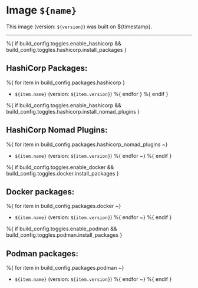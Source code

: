 # Image `${name}`

This image (version: `${version}`) was built on ${timestamp}.

---

%{ if build_config.toggles.enable_hashicorp && build_config.toggles.hashicorp.install_packages }
## HashiCorp Packages:

%{ for item in build_config.packages.hashicorp }
- `${item.name}` (version: `${item.version}`)
%{ endfor }
%{ endif }

%{ if build_config.toggles.enable_hashicorp && build_config.toggles.hashicorp.install_nomad_plugins }
## HashiCorp Nomad Plugins:

%{ for item in build_config.packages.hashicorp_nomad_plugins ~}
- `${item.name}` (version: `${item.version}`)
%{ endfor ~}
%{ endif }

%{ if build_config.toggles.enable_docker && build_config.toggles.docker.install_packages }
## Docker packages:

%{ for item in build_config.packages.docker ~}
- `${item.name}` (version: `${item.version}`)
%{ endfor ~}
%{ endif }

%{ if build_config.toggles.enable_podman && build_config.toggles.podman.install_packages }
## Podman packages:

%{ for item in build_config.packages.podman ~}
- `${item.name}` (version: `${item.version}`)
%{ endfor ~}
%{ endif }
